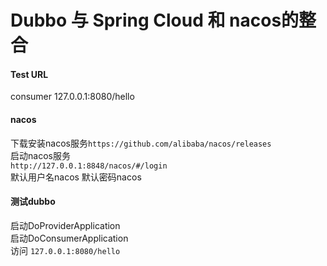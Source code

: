 # Dubbo 与 Spring Cloud 和 nacos的整合

#### Test URL
consumer 127.0.0.1:8080/hello


#### nacos
下载安装nacos服务`https://github.com/alibaba/nacos/releases`  
启动nacos服务  
`http://127.0.0.1:8848/nacos/#/login`  
默认用户名nacos 默认密码nacos  

#### 测试dubbo
启动DoProviderApplication  
启动DoConsumerApplication  
访问 `127.0.0.1:8080/hello`
